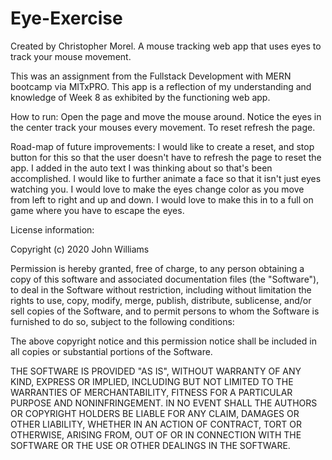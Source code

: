 # Eye-Exercise
Created by Christopher Morel.
A mouse tracking web app that uses eyes to track your mouse movement.

This was an assignment from the Fullstack Development with MERN bootcamp via MITxPRO. This app is a reflection of my understanding and knowledge of Week 8 as exhibited by the functioning web app. 

How to run: 
Open the page and move the mouse around. Notice the eyes in the center track your mouses every movement. To reset refresh the page.
 
Road-map of future improvements:
I would like to create a reset, and stop button for this so that the user doesn't have to refresh the page to reset the app.
I added in the auto text I was thinking about so that's been accomplished.
I would like to further animate a face so that it isn't just eyes watching you.
I would love to make the eyes change color as you move from left to right and up and down.
I would love to make this in to a full on game where you have to escape the eyes.

License information:

Copyright (c) 2020 John Williams

Permission is hereby granted, free of charge, to any person obtaining a copy
of this software and associated documentation files (the "Software"), to deal
in the Software without restriction, including without limitation the rights
to use, copy, modify, merge, publish, distribute, sublicense, and/or sell
copies of the Software, and to permit persons to whom the Software is
furnished to do so, subject to the following conditions:

The above copyright notice and this permission notice shall be included in all
copies or substantial portions of the Software.

THE SOFTWARE IS PROVIDED "AS IS", WITHOUT WARRANTY OF ANY KIND, EXPRESS OR
IMPLIED, INCLUDING BUT NOT LIMITED TO THE WARRANTIES OF MERCHANTABILITY,
FITNESS FOR A PARTICULAR PURPOSE AND NONINFRINGEMENT. IN NO EVENT SHALL THE
AUTHORS OR COPYRIGHT HOLDERS BE LIABLE FOR ANY CLAIM, DAMAGES OR OTHER
LIABILITY, WHETHER IN AN ACTION OF CONTRACT, TORT OR OTHERWISE, ARISING FROM,
OUT OF OR IN CONNECTION WITH THE SOFTWARE OR THE USE OR OTHER DEALINGS IN THE
SOFTWARE. 
